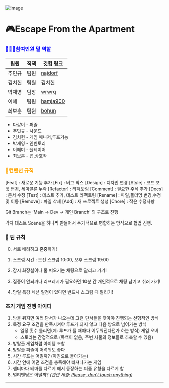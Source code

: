 ![image](https://github.com/iou-bohun/ProjectEscape/assets/56661597/e82391e7-a419-4289-86a2-c23d15206353)


# 🎮Escape From the Apartment
### <span style="color:blue"> 🧑‍🤝‍🧑참여인원 밑 역할 </span>
|팀원|직책|깃헙 링크|
|------|---|---|
|추민규|팀원|[najdorf](https://github.com/cn7249)|
|김치헌|팀원|[김치헌](https://github.com/choneyKim)|
|박재영|팀장|[wrwrq](https://github.com/wrwrq)|
|이혜|팀원|[hamja900](https://github.com/hamja900)|
|최보훈|팀원|[bohun](https://github.com/iou-bohun)|

* 다같이 - 퍼즐
* 추민규 - 사운드
* 김치헌 - 게임 매니저,루프기능
* 박재영 - 인벤토리
* 이혜미 - 플레이어
* 최보훈 - 맵,상호작
### <span style="color:orange"> 📝컨밴션 규칙 </span>

[Feat] : 새로운 기능 추가
[Fix] : 버그 픽스
[Design] : 디자인 변경
[Style] : 코드 포멧 변경, 세미콜론 누락
[Refactor] : 리팩토링
[Comment] : 필요한 주석 추가
[Docs] : 문서 수정
[Test] : 테스트 추가, 테스트 리팩토링
[Rename] : 파일,폴더명 변경,수정 및 이동
[Remove] : 파일 삭제
[Add] : 새 프로젝트 생성
[Chore] : 작은 수정사항

Git Branch는 ‘Main -> Dev -> 개인 Branch’ 의 구조로 진행

각자 테스트 Scene을 하나씩 만들어서 주기적으로 병합하는 방식으로 협업 진행.

### 🤝 팀 규칙 
0. 서로 배려하고 존중하기!

1. 스크럼 시간 : 오전 스크럼 10:00, 오후 스크럼 19:00

2. 잠시 화장실이나 물 떠오기는 채팅으로 알리고 가기!

3. 집중이 안되거나 리프레시가 필요하면 10분 간 개인적으로 채팅 남기고 쉬러 가기!

4. 당일 특강 세션 일정이 있다면 반드시 스크럼 때 알리기!

### 초기 게임 진행 아이디
1. 방을 뒤지면 여러 단서가 나오는데 그런 단서들을 찾아야 진행되는 선형적인 방식
2. 특정 요구 조건을 만족시켜야 루프가 되지 않고 다음 방으로 넘어가는 방식
    - 일정 횟수 틀리면(예: 루프가 될 때마다 어두워진다던가 하는 방식) 게임 오버
    - 스토리는 간접적으로 (독백이 없음, 주변 사물의 정보들로 추측할 수 있음)
3. 방탈출 게임처럼 아이템 조합
4. 방탈출 퍼즐이 어려워도 좋다
5. 시간 루프는 어떨까? (아침으로 돌아가는)
6. 시간 안에 어떤 조건을 충족해야 빠져나가는 게임
7. 챕터마다 테마를 다르게 해서 등장하는 퍼즐 유형을 다르게 함
8. 멀티엔딩은 어떨까? *(관련 게임: [Please, don’t touch anything](https://store.steampowered.com/app/354240/Please_Dont_Touch_Anything/))*

-------------------

